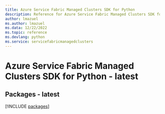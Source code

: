 ```yaml
---
title: Azure Service Fabric Managed Clusters SDK for Python
description: Reference for Azure Service Fabric Managed Clusters SDK for Python
author: lmazuel
ms.author: lmazuel
ms.data: 12/22/2022
ms.topic: reference
ms.devlang: python
ms.service: servicefabricmanagedclusters
---
```

# Azure Service Fabric Managed Clusters SDK for Python - latest
## Packages - latest
[!INCLUDE [packages](service-fabric-managed-clusters-index.md)]